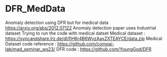 # DFR_MedData
Anomaly detection using DFR but for medical data
https://arxiv.org/abs/2012.07122 
Anomaly detection paper uses Industrial dataset
Trying to run the code with medical datset
Medical dataset : https://syncandshare.lrz.de/dl/fiH6r4B6WyzAaxZXTEAYCE/data.zip
Medical Dataset code reference : https://github.com/compai-lab/mad_seminar_ws23/
DFR code : https://github.com/YoungGod/DFR
